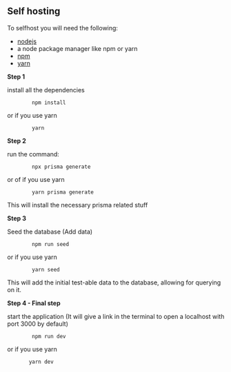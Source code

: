 ## Self hosting

To selfhost you will need the following:

- [nodejs](https://nodejs.org)
- a node package manager like npm or yarn
- [npm](https://www.npmjs.com/)
- [yarn](https://yarnpkg.com/)

**Step 1**

install all the dependencies
```console
		npm install
```

or if you use yarn
```console
		yarn
```

**Step 2**

run the command:
```console
		npx prisma generate
```

or of if you use yarn
```console
		yarn prisma generate
```

This will install the necessary prisma related stuff

**Step 3**

Seed the database (Add data)

```console
		npm run seed
```

or if you use yarn
```console
		yarn seed
```

This will add the initial test-able data to the database, allowing for querying on it.

**Step 4 - Final step**

start the application (It will give a link in the terminal to open a localhost with port 3000 by default)

```console
		npm run dev
```

or if you use yarn

 ```console
		yarn dev
```
